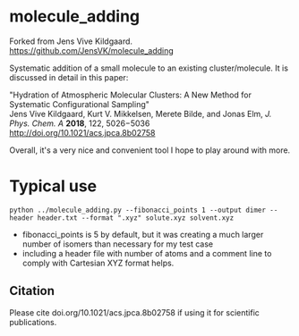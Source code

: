 # molecule_adding
Forked from Jens Vive Kildgaard.
https://github.com/JensVK/molecule_adding

Systematic addition of a small molecule to an existing cluster/molecule. It is discussed in detail in this paper:

"Hydration of Atmospheric Molecular Clusters: A New Method for Systematic Configurational Sampling"<br>
Jens Vive Kildgaard, Kurt V. Mikkelsen, Merete Bilde, and Jonas Elm,
*J. Phys. Chem. A* **2018**, 122, 5026−5036
http://doi.org/10.1021/acs.jpca.8b02758

Overall, it's a very nice and convenient tool I hope to play around with more.

# Typical use

`python ../molecule_adding.py --fibonacci_points 1 --output dimer --header header.txt --format ".xyz" solute.xyz solvent.xyz`

* fibonacci_points is 5 by default, but it was creating a much larger number of isomers than
  necessary for my test case
* including a header file with number of atoms and a comment line to comply with Cartesian XYZ format helps.


Citation
--------

Please cite doi.org/10.1021/acs.jpca.8b02758 if using it for scientific publications.
